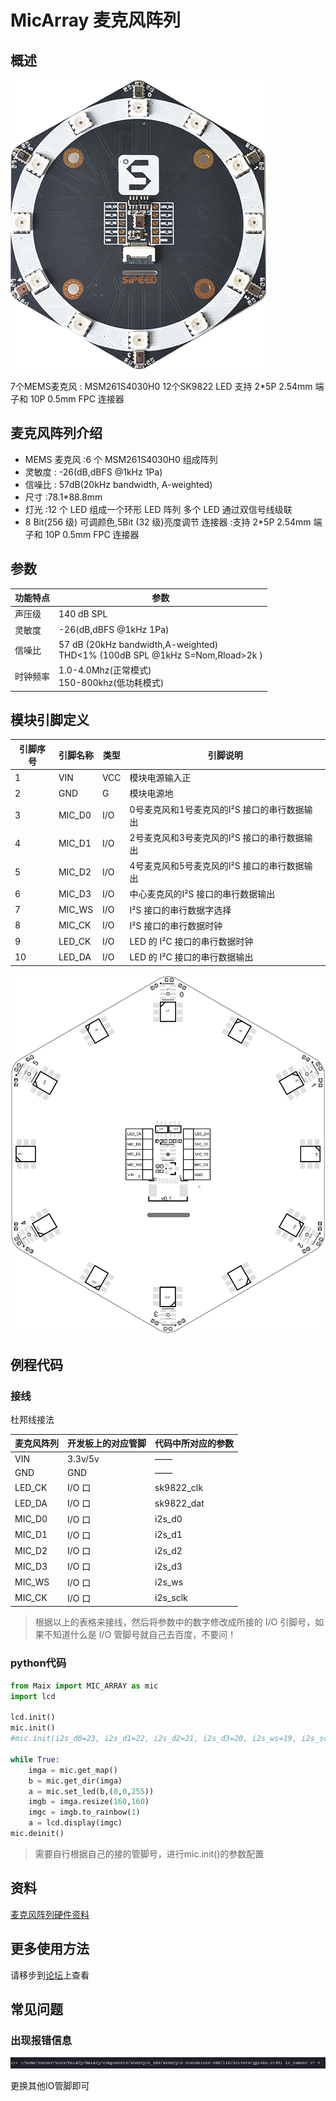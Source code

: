 # MicArray 麦克风阵列

## 概述

![micarray](./../../assets/spmod/spmod_micarray/spmod_micarray.png)

7个MEMS麦克风 : MSM261S4030H0
12个SK9822 LED
支持 2*5P 2.54mm 端子和 10P 0.5mm FPC 连接器

## 麦克风阵列介绍

- MEMS 麦克风 :6 个 MSM261S4030H0 组成阵列
- 灵敏度 : -26(dB,dBFS @1kHz 1Pa)
- 信噪比 : 57dB(20kHz bandwidth, A-weighted)
- 尺寸 :78.1*88.8mm
- 灯光 :12 个 LED 组成一个环形 LED 阵列 多个 LED 通过双信号线级联
- 8 Bit(256 级) 可调颜色,5Bit (32 级)亮度调节 连接器 :支持 2*5P 2.54mm 端子和 10P 0.5mm FPC 连接器

## 参数
| 功能特点 | 参数 |
| --- | --- |
| 声压级 | 140 dB SPL |
| 灵敏度 | -26(dB,dBFS @1kHz 1Pa) |
| 信噪比 | 57 dB (20kHz bandwidth,A-weighted) <br>THD<1% (100dB SPL @1kHz S=Nom,Rload>2k ) |
| 时钟频率 | 1.0-4.0Mhz(正常模式) <br>150-800khz(低功耗模式) |

## 模块引脚定义

| 引脚序号 | 引脚名称 | 类型 | 引脚说明 | 
| --- | --- | --- | --- |
| 1 | VIN | VCC | 模块电源输入正 |
| 2 | GND | G | 模块电源地 |
| 3 | MIC_D0 | I/O | 0号麦克风和1号麦克风的I²S 接口的串行数据输出 |
| 4 | MIC_D1 | I/O | 2号麦克风和3号麦克风的I²S 接口的串行数据输出 |
| 5 | MIC_D2 | I/O | 4号麦克风和5号麦克风的I²S 接口的串行数据输出 |
| 6 | MIC_D3 | I/O | 中心麦克风的I²S 接口的串行数据输出 |
| 7 | MIC_WS | I/O | I²S 接口的串行数据字选择 |
| 8 | MIC_CK | I/O | I²S 接口的串行数据时钟 |
| 9 | LED_CK | I/O | LED 的 I²C 接口的串行数据时钟 |
| 10 | LED_DA | I/O | LED 的 I²C 接口的串行数据输出 |

![MicArray](./../../assets/spmod/spmod_micarray/MicArray.png)

## 例程代码

### 接线

杜邦线接法

| 麦克风阵列 | 开发板上的对应管脚 | 代码中所对应的参数 |
| ---- | ---- | ---- |
| VIN | 3.3v/5v | —— |
| GND | GND | —— |
| LED_CK | I/O 口 | sk9822_clk |
| LED_DA | I/O 口 | sk9822_dat |
| MIC_D0 | I/O 口 | i2s_d0 |
| MIC_D1 | I/O 口 | i2s_d1 |
| MIC_D2 | I/O 口 | i2s_d2 |
| MIC_D3 | I/O 口 | i2s_d3 |
| MIC_WS | I/O 口 | i2s_ws |
| MIC_CK | I/O 口 | i2s_sclk |

> 根据以上的表格来接线，然后将参数中的数字修改成所接的 I/O 引脚号，如果不知道什么是 I/O 管脚号就自己去百度，不要问！

### python代码
```python
from Maix import MIC_ARRAY as mic
import lcd

lcd.init()
mic.init()
#mic.init(i2s_d0=23, i2s_d1=22, i2s_d2=21, i2s_d3=20, i2s_ws=19, i2s_sclk=18, sk9822_dat=24, sk9822_clk=25)

while True:
    imga = mic.get_map()
    b = mic.get_dir(imga)
    a = mic.set_led(b,(0,0,255))
    imgb = imga.resize(160,160)
    imgc = imgb.to_rainbow(1)
    a = lcd.display(imgc)
mic.deinit()

```
> 需要自行根据自己的接的管脚号，进行mic.init()的参数配置

## 资料
[麦克风阵列硬件资料](https://dl.sipeed.com/shareURL/MAIX/HDK/Sipeed-R6+1_MicArray)

## 更多使用方法

请移步到[论坛](https://bbs.sipeed.com)上查看

## 常见问题

### 出现报错信息

![报错信息](./../../assets/spmod/spmod_micarray/spmod_micarray_err.png)

更换其他IO管脚即可